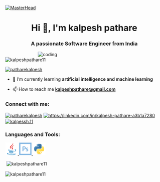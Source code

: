 [![MasterHead](https://hackernoon.com/images/f2px36fy.gif)](https://codegrills.in)
<h1 align="center">Hi 👋, I'm kalpesh pathare</h1>
<h3 align="center">A passionate Software Engineer from India</h3>
<img align="right" alt="coding" width="400" src="https://uploads-ssl.webflow.com/61897bbb80b04406f137091a/62430a051e734d35fa9f3e0b_WLSSmhPWPsTOUHVemfC4VPHDMFRtjCUIbBGwOgt0NR93B_jx08Rj_7MD0K4cqeRlT4eiFJD1S4_FK4QrQzXDcsw-WHR5epdjl3oWfkTekDpjNlWYFNJ-yaF6K9Rg2ApEZQrwLqcc.gif">

<p align="left"> <img src="https://komarev.com/ghpvc/?username=kalpeshpathare11&label=Profile%20views&color=0e75b6&style=flat" alt="kalpeshpathare11" /> </p>

<p align="left"> <a href="https://twitter.com/patharekalpesh" target="blank"><img src="https://img.shields.io/twitter/follow/patharekalpesh?logo=twitter&style=for-the-badge" alt="patharekalpesh" /></a> </p>

- 🌱 I’m currently learning **artificial intelligence and machine learning**

- 📫 How to reach me **kalpeshpathare@gmail.com**

<h3 align="left">Connect with me:</h3>
<p align="left">
<a href="https://twitter.com/patharekalpesh" target="blank"><img align="center" src="https://raw.githubusercontent.com/rahuldkjain/github-profile-readme-generator/master/src/images/icons/Social/twitter.svg" alt="patharekalpesh" height="30" width="40" /></a>
<a href="https://linkedin.com/in/https://linkedin.com/in/kalpesh-pathare-a3b1a7280" target="blank"><img align="center" src="https://raw.githubusercontent.com/rahuldkjain/github-profile-readme-generator/master/src/images/icons/Social/linked-in-alt.svg" alt="https://linkedin.com/in/kalpesh-pathare-a3b1a7280" height="30" width="40" /></a>
<a href="https://instagram.com/kalpessh.11" target="blank"><img align="center" src="https://raw.githubusercontent.com/rahuldkjain/github-profile-readme-generator/master/src/images/icons/Social/instagram.svg" alt="kalpessh.11" height="30" width="40" /></a>
</p>

<h3 align="left">Languages and Tools:</h3>
<p align="left"> <a href="https://www.java.com" target="_blank" rel="noreferrer"> <img src="https://raw.githubusercontent.com/devicons/devicon/master/icons/java/java-original.svg" alt="java" width="40" height="40"/> </a> <a href="https://www.photoshop.com/en" target="_blank" rel="noreferrer"> <img src="https://raw.githubusercontent.com/devicons/devicon/master/icons/photoshop/photoshop-line.svg" alt="photoshop" width="40" height="40"/> </a> <a href="https://www.python.org" target="_blank" rel="noreferrer"> <img src="https://raw.githubusercontent.com/devicons/devicon/master/icons/python/python-original.svg" alt="python" width="40" height="40"/> </a> </p>

<p>&nbsp;<img align="center" src="https://github-readme-stats.vercel.app/api?username=kalpeshpathare11&show_icons=true&locale=en" alt="kalpeshpathare11" /></p>

<p><img align="center" src="https://github-readme-streak-stats.herokuapp.com/?user=kalpeshpathare11&" alt="kalpeshpathare11" /></p>
